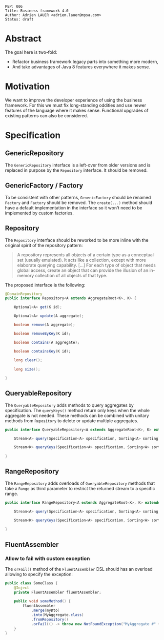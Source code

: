     PEP: 006
    Title: Business framework 4.0
    Author: Adrien LAUER <adrien.lauer@mpsa.com>  
    Status: draft  

# Abstract

The goal here is two-fold:
* Refactor business framework legacy parts into something more modern,
* And take advantages of Java 8 features everywhere it makes sense.

# Motivation

We want to improve the developer experience of using the business framework. For this we must fix long-standing oddities and use newer features of the language where it makes sense. Functional upgrades of existing patterns can also be considered.

# Specification

## GenericRepository

The `GenericRepository` interface is a left-over from older versions and is replaced in purpose by the `Repository` interface. 
It should be removed.

## GenericFactory / Factory

To be consistent with other patterns, `GenericFactory` should be renamed `Factory` and `Factory` should be removed. The `create(...)` method should have a default implementation in the interface so it won't need to be implemented by custom factories.

## Repository

The `Repository` interface should be reworked to be more inline with the original spirit of the repository pattern:

> A repository represents all objects of a certain type as a conceptual set (usually emulated). It acts like a collection, except with more elaborate querying capability. […] For each type of object that needs global access, create an object that can provide the illusion of an in-memory collection of all objects of that type.

The proposed interface is the following:

```java
@DomainRepository
public interface Repository<A extends AggregateRoot<K>, K> {

    Optional<A> get(K id);

    Optional<A> update(A aggregate);

    boolean remove(A aggregate);

    boolean removeByKey(K id);

    boolean contains(A aggregate);

    boolean containsKey(K id);    
    
    long clear();
    
    long size();

}
```

## QueryableRepository

The `QueryableRepository` adds methods to query aggregates by specification. The `queryKeys()` method return only keys when the whole aggregate is not needed. These methods can be combined with unitary methods from `Repository` to delete or update multiple aggregates. 

```java
public interface QueryableRepository<A extends AggregateRoot<K>, K> extends Repository<A, K> {

    Stream<A> query(Specification<A> specification, Sorting<A> sorting);

    Stream<K> queryKeys(Specification<A> specification, Sorting<A> sorting);
    
}
```

## RangeRepository

The `RangeRepository` adds overloads of `QueryableRepository` methods that take a `Range` as third parameter to restrict the returned stream to a specific range.

```java
public interface RangeRepository<A extends AggregateRoot<K>, K> extends QueryableRepository<A, K> {

    Stream<A> query(Specification<A> specification, Sorting<A> sorting, Range range);

    Stream<K> queryKeys(Specification<A> specification, Sorting<A> sorting, Range range);
    
}
```

## FluentAssembler

### Allow to fail with custom exception

The `orFail()` method of the `FluentAssembler` DSL should has an overload allowing to specify the exception:

```java
public class SomeClass {
    @Inject
    private FluentAssembler fluentAssembler;
    
    public void someMethod() {
        fluentAssembler
            .merge(myDto)
            .into(MyAggregate.class)
            .fromRepository()
            .orFail(() -> throw new NotFoundException("MyAggregate #" + myDto.getId() + " not found");
    }
}
```
